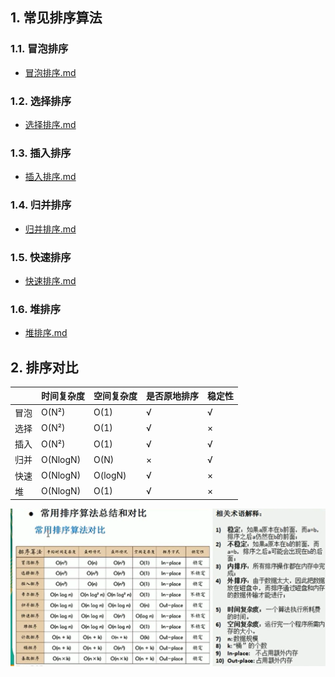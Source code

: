 ## 1. 常见排序算法
### 1.1. 冒泡排序
- [冒泡排序.md](冒泡排序.md)
### 1.2. 选择排序
- [选择排序.md](选择排序.md)
### 1.3. 插入排序
- [插入排序.md](插入排序.md)
### 1.4. 归并排序
- [归并排序.md](归并排序.md)
### 1.5. 快速排序
- [快速排序.md](快速排序.md)
### 1.6. 堆排序
- [堆排序.md](堆排序.md)
## 2. 排序对比
|     | 时间复杂度 | 空间复杂度 | 是否原地排序 | 稳定性 |
| :-- | :-------- | :-------- | :---------- | :----- |
| 冒泡 | O(N²)     | O(1)      | √           | √      |
| 选择 | O(N²)     | O(1)      | √           | ×      |
| 插入 | O(N²)     | O(1)      | √           | √      |
| 归并 | O(NlogN)  | O(N)      | ×           | √      |
| 快速 | O(NlogN)  | O(logN)   | √            | ×      |
| 堆   | O(NlogN)  | O(1)      | √            | ×      |
![](https://raw.githubusercontent.com/TDoct/images/master/img/20200301114934.png)


